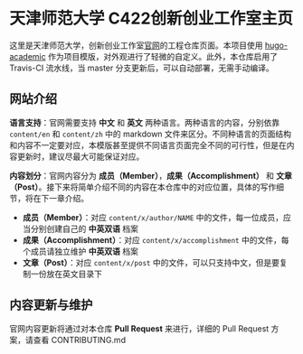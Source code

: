 # 天津师范大学 C422创新创业工作室主页

这里是天津师范大学，创新创业工作室[官网](https://c422.github.io)的工程仓库页面。本项目使用 [hugo-academic](https://github.com/gcushen/hugo-academic) 作为项目模版，对外观进行了轻微的自定义。此外，本仓库启用了 Travis-CI 流水线，当 master 分支更新后，可以自动部署，无需手动编译。

## 网站介绍

**语言支持**：官网需要支持 **中文** 和 **英文** 两种语言。两种语言的内容，分别依靠  `content/en` 和 `content/zh` 中的 markdown 文件来区分。不同种语言的页面结构和内容不一定要对应，本模版甚至提供不同语言页面完全不同的可行性，但是在内容更新时，建议尽最大可能保证对应。

**内容划分**：官网内容分为 **成员（Member）**，**成果（Accomplishment）** 和 **文章（Post）**。接下来将简单介绍不同的内容在本仓库中的对应位置，具体的写作细节，将在下一章介绍。

- **成员（Member）**：对应 `content/x/author/NAME` 中的文件，每一位成员，应当分别创建自己的 **中英双语** 档案
- **成果（Accomplishment）**：对应 `content/x/accomplishment` 中的文件，每个成员请独立维护 **中英双语** 档案
- **文章（Post）**：对应 `content/x/post` 中的文件，可以只支持中文，但是要复制一份放在英文目录下

## 内容更新与维护

官网内容更新将通过对本仓库 **Pull Request** 来进行，详细的 Pull Request 方案，请查看 CONTRIBUTING.md
